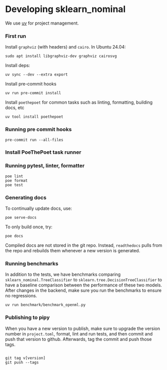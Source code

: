 
# Developing sklearn_nominal

We use [uv](https://docs.astral.sh/uv/) for project management.

### First run

Install `graphviz` (with headers) and `cairo`. In Ubuntu 24.04:

````
sudo apt install libgraphviz-dev graphviz cairosvg 
````

Install deps:
````
uv sync --dev --extra export
````

Install pre-commit hooks
````
uv run pre-commit install
````

Install `poethepoet` for common tasks such as linting, formatting, building docs, etc
````
uv tool install poethepoet
````

### Running pre commit hooks

````
pre-commit run --all-files
````
### Install PoeThePoet task runner



### Running pytest, linter, formatter

````
poe lint
poe format
poe test
````

### Generating docs

To continually update docs, use:
````
poe serve-docs
````

To only build once, try:
````
poe docs
````

Compiled docs are not stored in the git repo. Instead, `readthedocs` pulls from the repo and rebuilds them whenever a new version is generated.


### Running benchmarks

In addition to the tests, we have benchmarks comparing `sklearn_nominal.TreeClassifier` to `sklearn.tree.DecisionTreeClassifier` to have a baseline comparison between the performance of these two models. After changes in the backend, make sure you run the benchmarks to ensure no regressions. 

````
uv run benchmark/benchmark_openml.py
````

### Publishing to pipy

When you have a new version to publish, make sure to upgrade the version number in `project.toml`, format, lint and run tests, and then commit and push that version to github. Afterwards, tag the commit and push those tags.

````

git tag v[version]
git push --tags
````
